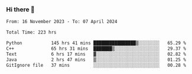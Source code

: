 ### Hi there 👋

<!--
**floyiac/floyiac** is a ✨ _special_ ✨ repository because its `README.md` (this file) appears on your GitHub profile.

Here are some ideas to get you started:

- 🔭 I’m currently working on ...
- 🌱 I’m currently learning ...
- 👯 I’m looking to collaborate on ...
- 🤔 I’m looking for help with ...
- 💬 Ask me about ...
- 📫 How to reach me: ...
- 😄 Pronouns: ...
- ⚡ Fun fact: ...
-->

<!--START_SECTION:waka-->

```txt
From: 16 November 2023 - To: 07 April 2024

Total Time: 223 hrs

Python           145 hrs 41 mins ████████████████▒░░░░░░░░   65.29 %
C++              65 hrs 31 mins  ███████▒░░░░░░░░░░░░░░░░░   29.37 %
Text             6 hrs 17 mins   ▓░░░░░░░░░░░░░░░░░░░░░░░░   02.82 %
Java             2 hrs 47 mins   ▒░░░░░░░░░░░░░░░░░░░░░░░░   01.25 %
GitIgnore file   37 mins         ░░░░░░░░░░░░░░░░░░░░░░░░░   00.28 %
```

<!--END_SECTION:waka-->

